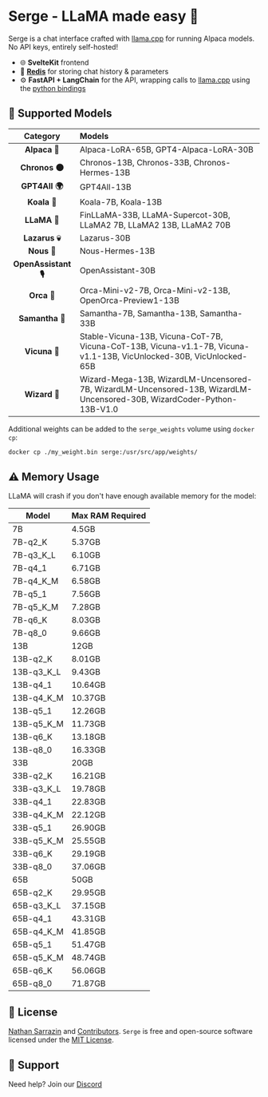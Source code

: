 # Serge - LLaMA made easy 🦙

Serge is a chat interface crafted with [llama.cpp](https://github.com/ggerganov/llama.cpp) for running Alpaca models. No API keys, entirely self-hosted!

- 🌐 **SvelteKit** frontend
- 💾 **[Redis](https://github.com/redis/redis)** for storing chat history & parameters
- ⚙️ **FastAPI + LangChain** for the API, wrapping calls to [llama.cpp](https://github.com/ggerganov/llama.cpp) using the [python bindings](https://github.com/abetlen/llama-cpp-python)


## 🧠 Supported Models

| Category      | Models |
|:-------------:|:-------|
| **Alpaca 🦙** | Alpaca-LoRA-65B, GPT4-Alpaca-LoRA-30B |
| **Chronos 🌑**| Chronos-13B, Chronos-33B, Chronos-Hermes-13B |
| **GPT4All 🌍**| GPT4All-13B |
| **Koala 🐨**  | Koala-7B, Koala-13B |
| **LLaMA 🦙**  | FinLLaMA-33B, LLaMA-Supercot-30B, LLaMA2 7B, LLaMA2 13B, LLaMA2 70B |
| **Lazarus 💀**| Lazarus-30B |
| **Nous 🧠**   | Nous-Hermes-13B |
| **OpenAssistant 🎙️** | OpenAssistant-30B |
| **Orca 🐬**   | Orca-Mini-v2-7B, Orca-Mini-v2-13B, OpenOrca-Preview1-13B |
| **Samantha 👩**| Samantha-7B, Samantha-13B, Samantha-33B |
| **Vicuna 🦙** | Stable-Vicuna-13B, Vicuna-CoT-7B, Vicuna-CoT-13B, Vicuna-v1.1-7B, Vicuna-v1.1-13B, VicUnlocked-30B, VicUnlocked-65B |
| **Wizard 🧙** | Wizard-Mega-13B, WizardLM-Uncensored-7B, WizardLM-Uncensored-13B, WizardLM-Uncensored-30B, WizardCoder-Python-13B-V1.0 |

Additional weights can be added to the `serge_weights` volume using `docker cp`:

```bash
docker cp ./my_weight.bin serge:/usr/src/app/weights/
```

## ⚠️ Memory Usage

LLaMA will crash if you don't have enough available memory for the model:

| Model       | Max RAM Required |
|-------------|------------------|
| 7B          | 4.5GB            |
| 7B-q2_K     | 5.37GB           |
| 7B-q3_K_L   | 6.10GB           |
| 7B-q4_1     | 6.71GB           |
| 7B-q4_K_M   | 6.58GB           |
| 7B-q5_1     | 7.56GB           |
| 7B-q5_K_M   | 7.28GB           |
| 7B-q6_K     | 8.03GB           |
| 7B-q8_0     | 9.66GB           |
| 13B         | 12GB             |
| 13B-q2_K    | 8.01GB           |
| 13B-q3_K_L  | 9.43GB           |
| 13B-q4_1    | 10.64GB          |
| 13B-q4_K_M  | 10.37GB          |
| 13B-q5_1    | 12.26GB          |
| 13B-q5_K_M  | 11.73GB          |
| 13B-q6_K    | 13.18GB          |
| 13B-q8_0    | 16.33GB          |
| 33B         | 20GB             |
| 33B-q2_K    | 16.21GB          |
| 33B-q3_K_L  | 19.78GB          |
| 33B-q4_1    | 22.83GB          |
| 33B-q4_K_M  | 22.12GB          |
| 33B-q5_1    | 26.90GB          |
| 33B-q5_K_M  | 25.55GB          |
| 33B-q6_K    | 29.19GB          |
| 33B-q8_0    | 37.06GB          |
| 65B         | 50GB             |
| 65B-q2_K    | 29.95GB          |
| 65B-q3_K_L  | 37.15GB          |
| 65B-q4_1    | 43.31GB          |
| 65B-q4_K_M  | 41.85GB          |
| 65B-q5_1    | 51.47GB          |
| 65B-q5_K_M  | 48.74GB          |
| 65B-q6_K    | 56.06GB          |
| 65B-q8_0    | 71.87GB          |

## 🧾 License

[Nathan Sarrazin](https://github.com/nsarrazin) and [Contributors](https://github.com/serge-chat/serge/graphs/contributors). `Serge` is free and open-source software licensed under the [MIT License](https://github.com/serge-chat/serge/blob/master/LICENSE).

## 💬 Support

Need help? Join our [Discord](https://discord.gg/62Hc6FEYQH)
